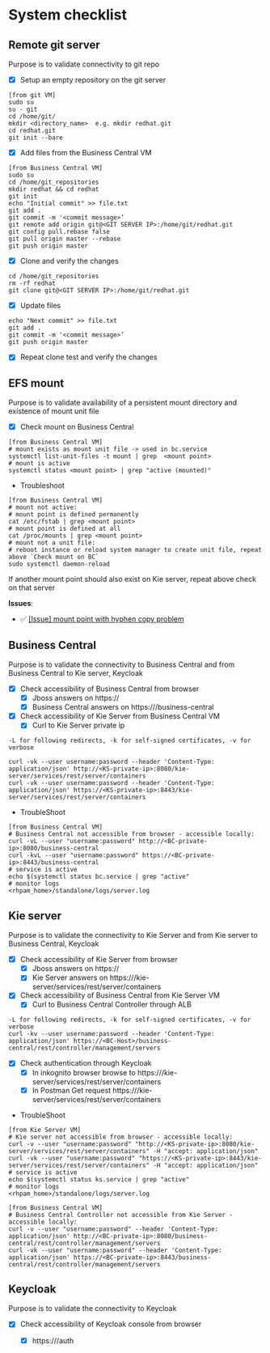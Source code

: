 # System checklist

## Remote git server
Purpose is to validate connectivity to git repo
- [x]  Setup an empty repository on the git server
```shell
[from git VM]
sudo su
su - git
cd /home/git/
mkdir <directory_name>  e.g. mkdir redhat.git
cd redhat.git
git init --bare
```
- [x] Add files from the Business Central VM
```shell
[from Business Central VM]
sudo su
cd /home/git_repositories
mkdir redhat && cd redhat
git init
echo "Initial commit" >> file.txt
git add .
git commit -m '<commit message>’
git remote add origin git@<GIT SERVER IP>:/home/git/redhat.git
git config pull.rebase false
git pull origin master --rebase
git push origin master
```
- [x] Clone and verify the changes
```shell
cd /home/git_repositories
rm -rf redhat
git clone git@<GIT SERVER IP>:/home/git/redhat.git
```
- [x] Update files
```shell
echo "Next commit" >> file.txt
git add .
git commit -m '<commit message>’
git push origin master
```
- [x] Repeat clone test and verify the changes

## EFS mount
Purpose is to validate availability of a persistent mount directory and existence of mount unit file
- [x] Check mount on Business Central  
```shell
[from Business Central VM]
# mount exists as mount unit file -> used in bc.service
systemctl list-unit-files -t mount | grep  <mount point>
# mount is active
systemctl status <mount point> | grep "active (mounted)"
```
- Troubleshoot
```shell
[from Business Central VM]
# mount not active:
# mount point is defined permanently
cat /etc/fstab | grep <mount point>
# mount point is defined at all
cat /proc/mounts | grep <mount point>
# mount not a unit file:
# reboot instance or reload system manager to create unit file, repeat above `Check mount on BC`
sudo systemctl daemon-reload
```
If another mount point should also exist on Kie server, repeat above check on that server

**Issues**:
*  ✅  [[Issue] mount point with hyphen copy problem](https://issues.redhat.com/browse/APPENG-223)


## Business Central
Purpose is to validate the connectivity to Business Central and from Business Central to Kie server, Keycloak 
- [x] Check accessibility of Business Central from browser
  - [x] Jboss answers on https://<BC-Host>
  - [x] Business Central answers on https://<BC-Host>/business-central
- [x] Check accessibility of Kie Server from Business Central VM
  - [x] Curl to Kie Server private ip
```shell
-L for following redirects, -k for self-signed certificates, -v for verbose

curl -vk --user username:password --header 'Content-Type: application/json' http://<KS-private-ip>:8080/kie-server/services/rest/server/containers
curl -vk --user username:password --header 'Content-Type: application/json' https://<KS-private-ip>:8443/kie-server/services/rest/server/containers
```

- TroubleShoot
```shell
[from Business Central VM]
# Business Central not accessible from browser - accessible locally:
curl -vL --user "username:password" http://<BC-private-ip>:8080/business-central
curl -kvL --user "username:password" https://<BC-private-ip>:8443/business-central
# service is active
echo $(systemctl status bc.service | grep "active"
# monitor logs
<rhpam_home>/standalone/logs/server.log
```

## Kie server
Purpose is to validate the connectivity to Kie Server and from Kie server to Business Central, Keycloak
- [x] Check accessibility of Kie Server from browser
  - [x] Jboss answers on https://<KS-Host>
  - [x] Kie Server answers on https://<KS-Host>/kie-server/services/rest/server/containers
- [x] Check accessibility of Business Central from Kie Server VM
  - [x] Curl to Business Central Controller through ALB
```shell
-L for following redirects, -k for self-signed certificates, -v for verbose
curl -kv --user username:password --header 'Content-Type: application/json' https://<BC-Host>/business-central/rest/controller/management/servers
```
- [x] Check authentication through Keycloak
  - [x] In inkognito browser browse to https://<KS-Host>/kie-server/services/rest/server/containers
  - [x] In Postman Get request https://<KS-Host>/kie-server/services/rest/server/containers

- TroubleShoot
```shell
[from Kie Server VM]
# Kie server not accessible from browser - accessible locally:
curl -v --user "username:password" "http://<KS-private-ip>:8080/kie-server/services/rest/server/containers" -H "accept: application/json"
curl -vk --user "username:password" "https://<KS-private-ip>:8443/kie-server/services/rest/server/containers" -H "accept: application/json"
# service is active
echo $(systemctl status ks.service | grep "active"
# monitor logs
<rhpam_home>/standalone/logs/server.log

[from Business Central VM]
# Business Central Controller not accessible from Kie Server - accessible locally:
curl -v --user "username:password" --header 'Content-Type: application/json' http://<BC-private-ip>:8080/business-central/rest/controller/management/servers
curl -vk --user "username:password" --header 'Content-Type: application/json' https://<BC-private-ip>:8443/business-central/rest/controller/management/servers
```

## Keycloak
Purpose is to validate the connectivity to Keycloak
- [x] Check accessibility of Keycloak console from browser
  - [x] https://<Keycloak-Host>/auth

 
